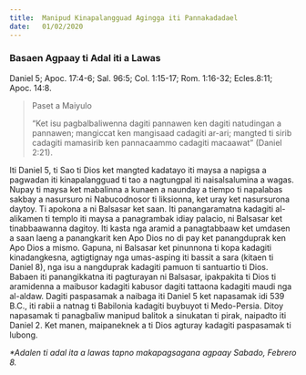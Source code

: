 ```yaml
---
title:  Manipud Kinapalangguad Agingga iti Pannakadadael
date:   01/02/2020
---
```


### Basaen Agpaay ti Adal iti a Lawas
Daniel 5; Apoc. 17:4-6; Sal. 96:5; Col. 1:15-17; Rom. 1:16-32; Ecles.8:11; Apoc. 14:8.

> <p>Paset a Maiyulo</p>
> “Ket isu pagbalbaliwenna dagiti pannawen ken dagiti natudingan a pannawen; mangiccat ken mangisaad cadagiti ar-ari; mangted ti sirib cadagiti mamasirib ken pannacaammo cadagiti macaawat” (Daniel 2:21).

Iti Daniel 5, ti Sao ti Dios ket mangted kadatayo iti maysa a napigsa a pagwadan iti kinapalangguad ti tao a nagtungpal iti naisalsalumina a wagas. Nupay ti maysa ket mabalinna a kunaen a naunday a tiempo ti napalabas sakbay a nasursuro ni Nabucodnosor ti liksionna, ket uray ket nasursurona daytoy. Ti apokona a ni Balsasar ket saan. Iti panangaramatna kadagiti al-alikamen ti templo iti maysa a panagrambak idiay palacio, ni Balsasar ket tinabbaawanna dagitoy. Iti kasta nga aramid a panagtabbaaw ket umdasen a saan laeng a panangkarit ken Apo Dios no di pay ket panangduprak ken Apo Dios a mismo. Gapuna, ni Balsasar ket pinunnona ti kopa kadagiti kinadangkesna, agtigtignay nga umas-asping iti bassit a sara (kitaen ti Daniel 8), nga isu a nangduprak kadagiti pamuon ti santuartio ti Dios. Babaen iti panangikkatna iti pagturayan ni Balsasar, ipakpakita ti Dios ti aramidenna a maibusor kadagiti kabusor dagiti tattaona kadagiti maudi nga al-aldaw. Dagiti paspasamak a naibaga iti Daniel 5 ket napasamak idi 539 B.C., iti rabii a natnag ti Babilonia kadagiti buybuyot ti Medo-Persia. Ditoy napasamak ti panagbaliw manipud balitok a sinukatan ti pirak, naipadto iti Daniel 2. Ket manen, maipaneknek a ti Dios agturay kadagiti paspasamak ti lubong.

_*Adalen ti adal ita a lawas tapno makapagsagana agpaay Sabado, Febrero 8._